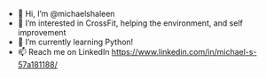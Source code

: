 - 👋 Hi, I’m @michaelshaleen
- 👀 I’m interested in CrossFit, helping the environment, and self improvement
- 🌱 I’m currently learning Python!
- 📫 Reach me on LinkedIn https://www.linkedin.com/in/michael-s-57a181188/

<!---
michaelshaleen/michaelshaleen is a ✨ special ✨ repository because its `README.md` (this file) appears on your GitHub profile.
You can click the Preview link to take a look at your changes.
--->

